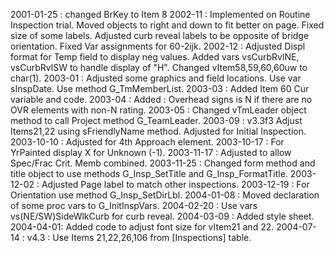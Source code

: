 2001-01-25 : changed BrKey to Item 82002-11 : Implemented on Routine Inspection trial. Moved objects to right and down to fit better on page. Fixed size of some labels. Adjusted curb reveal labels to be opposite of bridge orientation. Fixed Var assignments for 60-2ijk.2002-12 : Adjusted Displ format for Temp field to display neg values. Added vars vsCurbRvlNE, vsCurbRvlSW to handle display of "H". Changed vItem58,59,60,60uw to char(1).2003-01 : Adjusted some graphics and field locations. Use var sInspDate. Use method G_TmMemberList.2003-03 : Added Item 60 Cur variable and code.2003-04 : Added :  Overhead signs is N if there are no OVR elements with non-N rating.2003-05 : Changed vTmLeader object method to call Project method G_TeamLeader.2003-09 : v3.3f3 Adjust Items21,22 using sFriendlyName method. Adjusted for Initial Inspection.2003-10-10 : Adjusted for 4th Approach element.2003-10-17 : For YrPainted display X for Unknown (-1).2003-11-17 : Adjusted to allow Spec/Frac Crit. Memb combined.2003-11-25 : Changed form method and title object to use methods G_Insp_SetTitle and G_Insp_FormatTitle.2003-12-02 : Adjusted Page label to match other inspections.2003-12-19 : For Orientation use method G_Insp_SetDirLbl.2004-01-08 : Moved declaration of some proc vars to G_InitInspVars.2004-02-20 : Use vars vs(NE/SW)SideWlkCurb for curb reveal.2004-03-09 : Added style sheet.2004-04-01: Added code to adjust font size for vItem21 and 22.2004-07-14 : v4.3 : Use Items 21,22,26,106 from [Inspections] table.